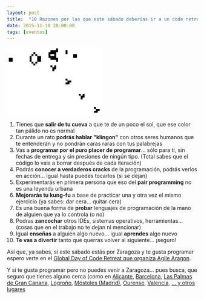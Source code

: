 ```yaml
---
layout: post
title:  "10 Razones por las que este sábado deberías ir a un code retreat"
date: 2015-11-10 20:00:00
tags: [eventos]
---
```

![Conway game of life by Wikipedia](/assets/game_of_life.gif)

1. Tienes que **salir de tu cueva** a que te de un poco el sol, que ese color tan pálido no es normal
2. Durante un rato **podrás hablar "klingon"** con otros seres humanos que te entenderán y no pondrán caras raras con tus palabrejas
3. Vas a **programar por el puro placer de programar**... sólo para tí, sin fechas de entrega y sin presiones de ningún tipo. (Total sabes que el código lo vais a borrar después de cada iteración)
4. Podrás **conocer a verdaderos cracks** de la programación, podrás verlos en acción... igual hasta puedes tocarlos (si se dejan)
5. Experimentarás en primera persona que eso del **pair programming** no es una leyenda urbana
5. **Mejorarás tu kung-fu** a base de practicar una y otra vez el mismo ejercicio (ya sabes: dar cera... quitar cera)
6. Es una buena forma de **probar** lenguajes de programación de la mano de alguien que ya lo controla (o no)
7. Podras **zancochar** otros IDEs, sistemas operativos, herramientas... (cosas que en el trabajo no te dejan ni mencionar)
8. Igual **enseñas** a alguien algo nuevo... igual **aprendes** algo nuevo
10. **Te vas a divertir** tanto que querras volver al siguiente... ¡seguro!
  
Así que, ya sabes, si este sábado estás por Zaragoza y te gusta programar espero verte en el [Global Day of Code Retreat que organiza Agile Aragon](http://www.meetup.com/es/agilearagon/events/226658501/). 

Y si te gusta programar pero no puedes venir a Zaragoza... pues busca, que seguro que tienes alguno cerca (como en 
[Alicante](http://coderetreat.org/events/global-day-of-coderetreat-2015-alicante-spain), 
[Barcelona](http://coderetreat.org/events/global-day-of-coderetreat-2015-barcelona-spain), 
[Las Palmas de Gran Canaria](http://coderetreat.org/events/global-day-of-code-retreat-in-gran-canaria), 
[Logroño](http://coderetreat.org/events/global-day-of-coderetreat-2015-logro-o-spain), 
[Móstoles (Madrid)](http://coderetreat.org/events/m-stoles-global-day-of-coderetreat-2015-m-stoles-spain),
[Ourense](http://coderetreat.org/events/global-day-of-coderetreat-2015-ourense-spain), 
[Valencia](http://coderetreat.org/events/global-day-of-coderetreat-2015-valencia-spain), 
[... y otros lugares](http://coderetreat.org/events/event/listUpcoming)
